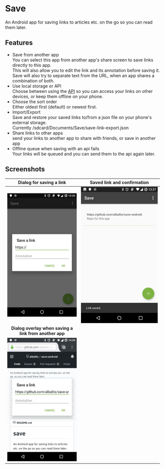 # Save
An Android app for saving links to articles etc. on the go so you can read them later.

## Features
- Save from another app  
  You can select this app from another app's share screen to save links directly to this app.  
  This will also allow you to edit the link and its annotation before saving it.
  Save will also try to separate text from the URL, when an app shares a combination of both.
- Use local storage or API  
  Choose between using the [API](https://github.com/albalitz/save-api) so you can access your links on other devices, or keep them offline on your phone.
- Choose the sort order  
  Either oldest first (default) or newest first.
- Import/Export  
  Save and restore your saved links to/from a json file on your phone's external storage.  
  Currently /sdcard/Documents/Save/save-link-export.json
- Share links to other apps  
  send your links to another app to share with friends, or save in another app
- Offline queue when saving with an api fails  
  Your links will be queued and you can send them to the api again later.

## Screenshots
| **Dialog for saving a link** | **Saved link and confirmation** |
| :--------------------------: | :-----------------------------: |
| ![add_dialog](screenshots/add_dialog.jpg) | ![saved_confirmation](screenshots/link_saved.jpg) |
| **Dialog overlay when saving a link from another app** | |
| ![share_overlay](screenshots/share_overlay.jpg) | |
